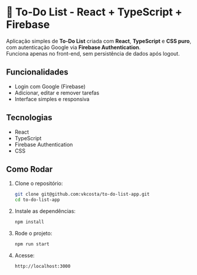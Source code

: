 
# 📝 To-Do List - React + TypeScript + Firebase

Aplicação simples de **To-Do List** criada com **React**, **TypeScript** e **CSS puro**, com autenticação Google via **Firebase Authentication**.  
Funciona apenas no front-end, sem persistência de dados após logout.

## Funcionalidades

- Login com Google (Firebase)
- Adicionar, editar e remover tarefas
- Interface simples e responsiva

## Tecnologias

- React
- TypeScript
- Firebase Authentication
- CSS

## Como Rodar

1. Clone o repositório:
   ```bash
   git clone git@github.com:vkcosta/to-do-list-app.git
   cd to-do-list-app
   ```

2. Instale as dependências:
   ```bash
   npm install
   ```

3. Rode o projeto:
   ```bash
   npm run start
   ```

4. Acesse:
   ```
   http://localhost:3000
   ```
